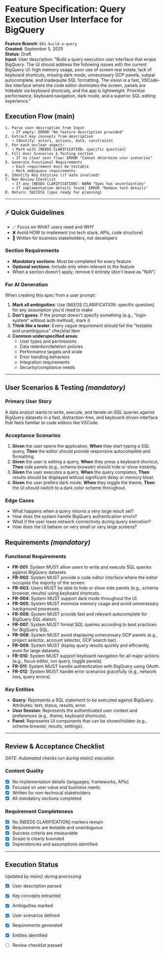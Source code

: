 
# Feature Specification: Query Execution User Interface for BigQuery

**Feature Branch**: `001-build-a-query`  
**Created**: September 5, 2025  
**Status**: Draft  
**Input**: User description: "Build a query execution user interface that wraps BigQuery. The UI should address the following issues with the current BigQuery UI: high memory usage, poor use of screen real estate, lack of keyboard shortcuts, missing dark mode, unnecessary GCP panels, subpar autocomplete, and inadequate SQL formatting. The vision is a fast, VSCode-like interface where the code editor dominates the screen, panels are hideable via keyboard shortcuts, and the app is lightweight. Prioritize performance, keyboard navigation, dark mode, and a superior SQL editing experience."


## Execution Flow (main)
```
1. Parse user description from Input
   → If empty: ERROR "No feature description provided"
2. Extract key concepts from description
   → Identify: actors, actions, data, constraints
3. For each unclear aspect:
   → Mark with [NEEDS CLARIFICATION: specific question]
4. Fill User Scenarios & Testing section
   → If no clear user flow: ERROR "Cannot determine user scenarios"
5. Generate Functional Requirements
   → Each requirement must be testable
   → Mark ambiguous requirements
6. Identify Key Entities (if data involved)
7. Run Review Checklist
   → If any [NEEDS CLARIFICATION]: WARN "Spec has uncertainties"
   → If implementation details found: ERROR "Remove tech details"
8. Return: SUCCESS (spec ready for planning)
```

---

## ⚡ Quick Guidelines
- ✅ Focus on WHAT users need and WHY
- ❌ Avoid HOW to implement (no tech stack, APIs, code structure)
- 👥 Written for business stakeholders, not developers

### Section Requirements
- **Mandatory sections**: Must be completed for every feature
- **Optional sections**: Include only when relevant to the feature
- When a section doesn't apply, remove it entirely (don't leave as "N/A")

### For AI Generation
When creating this spec from a user prompt:
1. **Mark all ambiguities**: Use [NEEDS CLARIFICATION: specific question] for any assumption you'd need to make
2. **Don't guess**: If the prompt doesn't specify something (e.g., "login system" without auth method), mark it
3. **Think like a tester**: Every vague requirement should fail the "testable and unambiguous" checklist item
4. **Common underspecified areas**:
   - User types and permissions
   - Data retention/deletion policies  
   - Performance targets and scale
   - Error handling behaviors
   - Integration requirements
   - Security/compliance needs

---


## User Scenarios & Testing *(mandatory)*

### Primary User Story
A data analyst wants to write, execute, and iterate on SQL queries against BigQuery datasets in a fast, distraction-free, and keyboard-driven interface that feels familiar to code editors like VSCode.

### Acceptance Scenarios
1. **Given** the user opens the application, **When** they start typing a SQL query, **Then** the editor should provide responsive autocomplete and formatting.
2. **Given** the user is editing a query, **When** they press a keyboard shortcut, **Then** side panels (e.g., schema browser) should hide or show instantly.
3. **Given** the user executes a query, **When** the query completes, **Then** results should be displayed without significant delay or memory bloat.
4. **Given** the user prefers dark mode, **When** they toggle the theme, **Then** the UI should switch to a dark color scheme throughout.

### Edge Cases
- What happens when a query returns a very large result set?
- How does the system handle BigQuery authentication errors?
- What if the user loses network connectivity during query execution?
- How does the UI behave on very small or very large screens?


## Requirements *(mandatory)*

### Functional Requirements
- **FR-001**: System MUST allow users to write and execute SQL queries against BigQuery datasets.
- **FR-002**: System MUST provide a code editor interface where the editor occupies the majority of the screen.
- **FR-003**: Users MUST be able to hide or show side panels (e.g., schema browser, results) using keyboard shortcuts.
- **FR-004**: System MUST support dark mode throughout the UI.
- **FR-005**: System MUST minimize memory usage and avoid unnecessary background processes.
- **FR-006**: System MUST provide fast and relevant autocomplete for BigQuery SQL dialect.
- **FR-007**: System MUST format SQL queries according to best practices for BigQuery SQL.
- **FR-008**: System MUST avoid displaying unnecessary GCP panels (e.g., project selector, account selector, GCP search bar).
- **FR-009**: System MUST display query results quickly and efficiently, even for large datasets.
- **FR-010**: System MUST support keyboard navigation for all major actions (e.g., focus editor, run query, toggle panels).
- **FR-011**: System MUST handle authentication with BigQuery using OAuth.
- **FR-012**: System MUST handle error scenarios gracefully (e.g., network loss, query errors).

### Key Entities
- **Query**: Represents a SQL statement to be executed against BigQuery. Attributes: text, status, results, error.
- **User Session**: Represents the authenticated user context and preferences (e.g., theme, keyboard shortcuts).
- **Panel**: Represents UI components that can be shown/hidden (e.g., schema browser, results, settings).

---


## Review & Acceptance Checklist
*GATE: Automated checks run during main() execution*

### Content Quality
- [x] No implementation details (languages, frameworks, APIs)
- [x] Focused on user value and business needs
- [x] Written for non-technical stakeholders
- [x] All mandatory sections completed

### Requirement Completeness
- [x] No [NEEDS CLARIFICATION] markers remain
- [x] Requirements are testable and unambiguous  
- [x] Success criteria are measurable
- [x] Scope is clearly bounded
- [x] Dependencies and assumptions identified

---


## Execution Status
*Updated by main() during processing*

- [x] User description parsed
- [x] Key concepts extracted
- [x] Ambiguities marked
- [x] User scenarios defined
- [x] Requirements generated
- [x] Entities identified
- [ ] Review checklist passed

